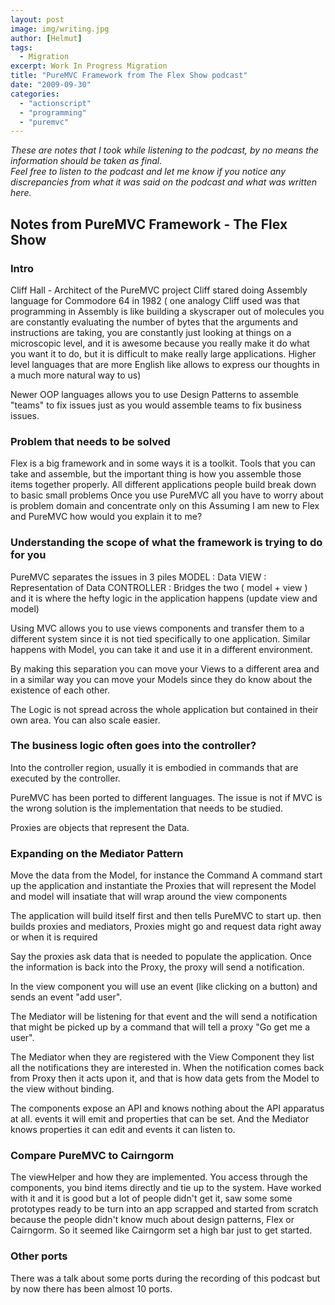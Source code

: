 ```yaml
---
layout: post
image: img/writing.jpg
author: [Helmut]
tags:
  - Migration
excerpt: Work In Progress Migration
title: "PureMVC Framework from The Flex Show podcast"
date: "2009-09-30"
categories: 
  - "actionscript"
  - "programming"
  - "puremvc"
---
```


_These are notes that I took while listening to the podcast, by no means the information should be taken as final.  
Feel free to listen to the podcast and let me know if you notice any discrepancies from what it was said on the podcast and what was written here._

## Notes from PureMVC Framework - The Flex Show

### Intro

Cliff Hall - Architect of the PureMVC project Cliff stared doing Assembly language for Commodore 64 in 1982 ( one analogy Cliff used was that programming in Assembly is like building a skyscraper out of molecules you are constantly evaluating the number of bytes that the arguments and instructions are taking, you are constantly just looking at things on a microscopic level, and it is awesome because you really make it do what you want it to do, but it is difficult to make really large applications. Higher level languages that are more English like allows to express our thoughts in a much more natural way to us)

Newer OOP languages allows you to use Design Patterns to assemble "teams" to fix issues just as you would assemble teams to fix business issues.

### Problem that needs to be solved

Flex is a big framework and in some ways it is a toolkit. Tools that you can take and assemble, but the important thing is how you assemble those items together properly. All different applications people build break down to basic small problems Once you use PureMVC all you have to worry about is problem domain and concentrate only on this Assuming I am new to Flex and PureMVC how would you explain it to me?

### Understanding the scope of what the framework is trying to do for you

PureMVC separates the issues in 3 piles MODEL : Data VIEW : Representation of Data CONTROLLER : Bridges the two ( model + view ) and it is where the hefty logic in the application happens (update view and model)

Using MVC allows you to use views components and transfer them to a different system since it is not tied specifically to one application. Similar happens with Model, you can take it and use it in a different environment.

By making this separation you can move your Views to a different area and in a similar way you can move your Models since they do know about the existence of each other.

The Logic is not spread across the whole application but contained in their own area. You can also scale easier.

### The business logic often goes into the controller?

Into the controller region, usually it is embodied in commands that are executed by the controller.

PureMVC has been ported to different languages. The issue is not if MVC is the wrong solution is the implementation that needs to be studied.

Proxies are objects that represent the Data.

### Expanding on the Mediator Pattern

Move the data from the Model, for instance the Command A command start up the application and instantiate the Proxies that will represent the Model and model will insatiate that will wrap around the view components

The application will build itself first and then tells PureMVC to start up. then builds proxies and mediators, Proxies might go and request data right away or when it is required

Say the proxies ask data that is needed to populate the application. Once the information is back into the Proxy, the proxy will send a notification.

In the view component you will use an event (like clicking on a button) and sends an event "add user".

The Mediator will be listening for that event and the will send a notification that might be picked up by a command that will tell a proxy "Go get me a user".

The Mediator when they are registered with the View Component they list all the notifications they are interested in. When the notification comes back from Proxy then it acts upon it, and that is how data gets from the Model to the view without binding.

The components expose an API and knows nothing about the API apparatus at all. events it will emit and properties that can be set. And the Mediator knows properties it can edit and events it can listen to.

### Compare PureMVC to Cairngorm

The viewHelper and how they are implemented. You access through the components, you bind items directly and tie up to the system. Have worked with it and it is good but a lot of people didn't get it, saw some some prototypes ready to be turn into an app scrapped and started from scratch because the people didn't know much about design patterns, Flex or Cairngorm. So it seemed like Cairngorm set a high bar just to get started.

### Other ports

There was a talk about some ports during the recording of this podcast but by now there has been almost 10 ports.
